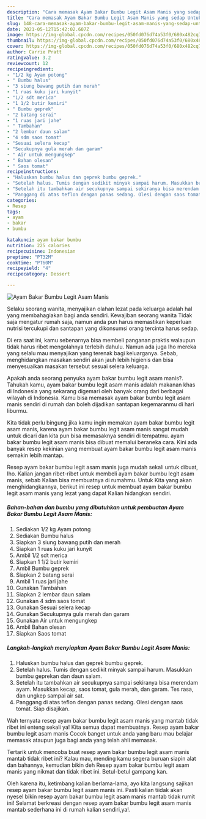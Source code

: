 ```yaml
---
description: "Cara memasak Ayam Bakar Bumbu Legit Asam Manis yang sedap Untuk Jualan"
title: "Cara memasak Ayam Bakar Bumbu Legit Asam Manis yang sedap Untuk Jualan"
slug: 148-cara-memasak-ayam-bakar-bumbu-legit-asam-manis-yang-sedap-untuk-jualan
date: 2021-05-12T15:42:02.607Z
image: https://img-global.cpcdn.com/recipes/050fd076d74a53f0/680x482cq70/ayam-bakar-bumbu-legit-asam-manis-foto-resep-utama.jpg
thumbnail: https://img-global.cpcdn.com/recipes/050fd076d74a53f0/680x482cq70/ayam-bakar-bumbu-legit-asam-manis-foto-resep-utama.jpg
cover: https://img-global.cpcdn.com/recipes/050fd076d74a53f0/680x482cq70/ayam-bakar-bumbu-legit-asam-manis-foto-resep-utama.jpg
author: Carrie Pratt
ratingvalue: 3.2
reviewcount: 12
recipeingredient:
- "1/2 kg Ayam potong"
- " Bumbu halus"
- "3 siung bawang putih dan merah"
- "1 ruas kuku jari kunyit"
- "1/2 sdt merica"
- "1 1/2 butir kemiri"
- " Bumbu geprek"
- "2 batang serai"
- "1 ruas jari jahe"
- " Tambahan"
- "2 lembar daun salam"
- "4 sdm saos tomat"
- "Sesuai selera kecap"
- "Secukupnya gula merah dan garam"
- " Air untuk mengungkep"
- " Bahan olesan"
- " Saos tomat"
recipeinstructions:
- "Haluskan bumbu halus dan geprek bumbu geprek."
- "Setelah halus. Tumis dengan sedikit minyak sampai harum. Masukkan bumbu geprekan dan daun salam."
- "Setelah itu tambahkan air secukupnya sampai sekiranya bisa merendam ayam. Masukkan kecap, saos tomat, gula merah, dan garam. Tes rasa, dan ungkep sampai air sat."
- "Panggang di atas teflon dengan panas sedang. Olesi dengan saos tomat. Siap disajikan."
categories:
- Resep
tags:
- ayam
- bakar
- bumbu

katakunci: ayam bakar bumbu 
nutrition: 225 calories
recipecuisine: Indonesian
preptime: "PT32M"
cooktime: "PT60M"
recipeyield: "4"
recipecategory: Dessert

---
```



![Ayam Bakar Bumbu Legit Asam Manis](https://img-global.cpcdn.com/recipes/050fd076d74a53f0/680x482cq70/ayam-bakar-bumbu-legit-asam-manis-foto-resep-utama.jpg)

Selaku seorang wanita, menyajikan olahan lezat pada keluarga adalah hal yang membahagiakan bagi anda sendiri. Kewajiban seorang  wanita Tidak saja mengatur rumah saja, namun anda pun harus memastikan keperluan nutrisi tercukupi dan santapan yang dikonsumsi orang tercinta harus sedap.

Di era  saat ini, kamu sebenarnya bisa membeli panganan praktis walaupun tidak harus ribet mengolahnya terlebih dahulu. Namun ada juga lho mereka yang selalu mau menyajikan yang terenak bagi keluarganya. Sebab, menghidangkan masakan sendiri akan jauh lebih higienis dan bisa menyesuaikan masakan tersebut sesuai selera keluarga. 



Apakah anda seorang penyuka ayam bakar bumbu legit asam manis?. Tahukah kamu, ayam bakar bumbu legit asam manis adalah makanan khas di Indonesia yang sekarang digemari oleh banyak orang dari berbagai wilayah di Indonesia. Kamu bisa memasak ayam bakar bumbu legit asam manis sendiri di rumah dan boleh dijadikan santapan kegemaranmu di hari liburmu.

Kita tidak perlu bingung jika kamu ingin memakan ayam bakar bumbu legit asam manis, karena ayam bakar bumbu legit asam manis sangat mudah untuk dicari dan kita pun bisa memasaknya sendiri di tempatmu. ayam bakar bumbu legit asam manis bisa dibuat memalui beraneka cara. Kini ada banyak resep kekinian yang membuat ayam bakar bumbu legit asam manis semakin lebih mantap.

Resep ayam bakar bumbu legit asam manis juga mudah sekali untuk dibuat, lho. Kalian jangan ribet-ribet untuk membeli ayam bakar bumbu legit asam manis, sebab Kalian bisa membuatnya di rumahmu. Untuk Kita yang akan menghidangkannya, berikut ini resep untuk membuat ayam bakar bumbu legit asam manis yang lezat yang dapat Kalian hidangkan sendiri.

<!--inarticleads1-->

##### Bahan-bahan dan bumbu yang dibutuhkan untuk pembuatan Ayam Bakar Bumbu Legit Asam Manis:

1. Sediakan 1/2 kg Ayam potong
1. Sediakan  Bumbu halus
1. Siapkan 3 siung bawang putih dan merah
1. Siapkan 1 ruas kuku jari kunyit
1. Ambil 1/2 sdt merica
1. Siapkan 1 1/2 butir kemiri
1. Ambil  Bumbu geprek
1. Siapkan 2 batang serai
1. Ambil 1 ruas jari jahe
1. Gunakan  Tambahan
1. Siapkan 2 lembar daun salam
1. Gunakan 4 sdm saos tomat
1. Gunakan Sesuai selera kecap
1. Gunakan Secukupnya gula merah dan garam
1. Gunakan  Air untuk mengungkep
1. Ambil  Bahan olesan
1. Siapkan  Saos tomat




<!--inarticleads2-->

##### Langkah-langkah menyiapkan Ayam Bakar Bumbu Legit Asam Manis:

1. Haluskan bumbu halus dan geprek bumbu geprek.
1. Setelah halus. Tumis dengan sedikit minyak sampai harum. Masukkan bumbu geprekan dan daun salam.
1. Setelah itu tambahkan air secukupnya sampai sekiranya bisa merendam ayam. Masukkan kecap, saos tomat, gula merah, dan garam. Tes rasa, dan ungkep sampai air sat.
1. Panggang di atas teflon dengan panas sedang. Olesi dengan saos tomat. Siap disajikan.




Wah ternyata resep ayam bakar bumbu legit asam manis yang mantab tidak ribet ini enteng sekali ya! Kita semua dapat membuatnya. Resep ayam bakar bumbu legit asam manis Cocok banget untuk anda yang baru mau belajar memasak ataupun juga bagi anda yang telah ahli memasak.

Tertarik untuk mencoba buat resep ayam bakar bumbu legit asam manis mantab tidak ribet ini? Kalau mau, mending kamu segera buruan siapin alat dan bahannya, kemudian bikin deh Resep ayam bakar bumbu legit asam manis yang nikmat dan tidak ribet ini. Betul-betul gampang kan. 

Oleh karena itu, ketimbang kalian berlama-lama, ayo kita langsung sajikan resep ayam bakar bumbu legit asam manis ini. Pasti kalian tiidak akan nyesel bikin resep ayam bakar bumbu legit asam manis mantab tidak rumit ini! Selamat berkreasi dengan resep ayam bakar bumbu legit asam manis mantab sederhana ini di rumah kalian sendiri,ya!.

